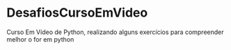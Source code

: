 # DesafiosCursoEmVideo
 Curso Em Vídeo de Python, realizando alguns exercícios para compreender melhor o for em python
